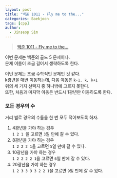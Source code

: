```yaml
---
layout: post
title: "백준 1011 - Fly me to the..."
categories: Baekjoon
tags: [cpp]
author:
  - Jinseop Sim
---
```

> [백준 1011 - Fly me to the...](https://www.acmicpc.net/problem/1011)

이번 문제는 백준의 골드 5 문제이다.  
문제 이름이 조금 길어서 생략하도록 한다.  

이번 문제는 조금 수학적인 문제인 것 같다.  
k광년을 매번 이동하는데, 다음 이동은 ```k-1, k, k+1```  
위의 세 가지 선택지 중 하나밖에 고르지 못한다.  
또한, 처음과 마지막 이동은 반드시 1광년만 이동하도록 한다.  

### 모든 경우의 수
거리 별로 경우의 수들을 한 번 모두 적어보도록 하자.  

1. 4광년을 가야 하는 경우  
```1 2 1 ```을 고르면 ```3```일 만에 갈 수 있다.  
2. 8광년을 가야 하는 경우  
```1 2 2 2 1```을 고르면 ```5```일 만에 갈 수 있다.  
3. 10광년을 가야 하는 경우  
```1 2 2 2 2 1```을 고르면 ```6```일 만에 갈 수 있다.  
4. 20광년을 가야 하는 경우  
```1 2 3 3 3 3 2 2 1```을 고르면 ```9```일 만에 갈 수 있다.  
